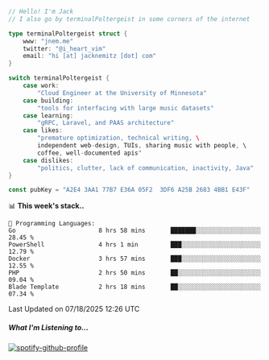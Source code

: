 ```go
// Hello! I'm Jack
// I also go by terminalPoltergeist in some corners of the internet

type terminalPoltergeist struct {
    www: "jnem.me"
    twitter: "@i_heart_vim"
    email: "hi [at] jacknemitz [dot] com"
}

switch terminalPoltergeist {
    case work:
        "Cloud Engineer at the University of Minnesota"
    case building:
        "tools for interfacing with large music datasets"
    case learning:
        "gRPC, Laravel, and PAAS architecture"
    case likes:
        "premature optimization, technical writing, \
        independent web-design, TUIs, sharing music with people, \
        coffee, well-documented apis"
    case dislikes:
        "politics, clutter, lack of communication, inactivity, Java"
}

const pubKey = "A2E4 3AA1 77B7 E36A 05F2  3DF6 A25B 2683 4BB1 E43F"
```

<!--START_SECTION:waka-->
📊 **This week's stack..** 

```text
💬 Programming Languages: 
Go                       8 hrs 58 mins       ███████░░░░░░░░░░░░░░░░░░   28.45 % 
PowerShell               4 hrs 1 min         ███░░░░░░░░░░░░░░░░░░░░░░   12.79 % 
Docker                   3 hrs 57 mins       ███░░░░░░░░░░░░░░░░░░░░░░   12.55 % 
PHP                      2 hrs 50 mins       ██░░░░░░░░░░░░░░░░░░░░░░░   09.04 % 
Blade Template           2 hrs 18 mins       ██░░░░░░░░░░░░░░░░░░░░░░░   07.34 % 
```


 Last Updated on 07/18/2025 12:26 UTC
<!--END_SECTION:waka-->

##### What I'm Listening to...

[![spotify-github-profile](https://jnem.me/listening-item?maxAge=2592000)](https://jnem.me/listening)
